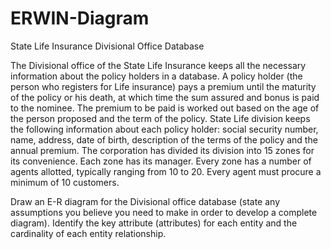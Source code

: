 # ERWIN-Diagram

State Life Insurance Divisional Office Database

The Divisional office of the State Life Insurance keeps all the necessary information about the policy
holders in a database. A policy holder (the person who registers for Life insurance) pays a premium until
the maturity of the policy or his death, at which time the sum assured and bonus is paid to the nominee.
The premium to be paid is worked out based on the age of the person proposed and the term of the policy.
State Life division keeps the following information about each policy holder: social security number,
name, address, date of birth, description of the terms of the policy and the annual premium.
The corporation has divided its division into 15 zones for its convenience. Each zone has its manager.
Every zone has a number of agents allotted, typically ranging from 10 to 20. Every agent must procure a
minimum of 10 customers.

Draw an E-R diagram for the Divisional office database (state any assumptions you believe you need to
make in order to develop a complete diagram). Identify the key attribute (attributes) for each entity and
the cardinality of each entity relationship.
